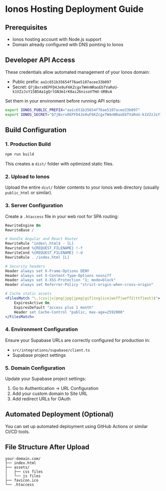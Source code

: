 # Ionos Hosting Deployment Guide

## Prerequisites
- Ionos hosting account with Node.js support
- Domain already configured with DNS pointing to Ionos
 
## Developer API Access

These credentials allow automated management of your Ionos domain:

- Public prefix: `aa1c651b35654f76ae5107acee33b097`
- Secret: `Q7jBxrx0EPFD4Je9uF6KZcgxTW4nNRaoEbTVaRoU-k1VZzJsY1SB5Aa1gQrlGN3m1rK8ai26nisoVTHd-URBvA`

Set them in your environment before running API scripts:

```bash
export IONOS_PUBLIC_PREFIX="aa1c651b35654f76ae5107acee33b097"
export IONOS_SECRET="Q7jBxrx0EPFD4Je9uF6KZcgxTW4nNRaoEbTVaRoU-k1VZzJsY1SB5Aa1gQrlGN3m1rK8ai26nisoVTHd-URBvA"
```

## Build Configuration

### 1. Production Build
```bash
npm run build
```
This creates a `dist/` folder with optimized static files.

### 2. Upload to Ionos
Upload the entire `dist/` folder contents to your Ionos web directory (usually `public_html` or similar).

### 3. Server Configuration
Create a `.htaccess` file in your web root for SPA routing:

```apache
RewriteEngine On
RewriteBase /

# Handle Angular and React Router
RewriteRule ^index\.html$ - [L]
RewriteCond %{REQUEST_FILENAME} !-f
RewriteCond %{REQUEST_FILENAME} !-d
RewriteRule . /index.html [L]

# Security headers
Header always set X-Frame-Options DENY
Header always set X-Content-Type-Options nosniff
Header always set X-XSS-Protection "1; mode=block"
Header always set Referrer-Policy "strict-origin-when-cross-origin"

# Cache static assets
<FilesMatch "\.(css|js|png|jpg|jpeg|gif|svg|ico|woff|woff2|ttf|eot)$">
    ExpiresActive On
    ExpiresDefault "access plus 1 month"
    Header set Cache-Control "public, max-age=2592000"
</FilesMatch>
```

### 4. Environment Configuration
Ensure your Supabase URLs are correctly configured for production in:
- `src/integrations/supabase/client.ts`
- Supabase project settings

### 5. Domain Configuration
Update your Supabase project settings:
1. Go to Authentication → URL Configuration
2. Add your custom domain to Site URL
3. Add redirect URLs for OAuth

## Automated Deployment (Optional)
You can set up automated deployment using GitHub Actions or similar CI/CD tools.

## File Structure After Upload
```
your-domain.com/
├── index.html
├── assets/
│   ├── css files
│   └── js files
├── favicon.ico
└── .htaccess
```
